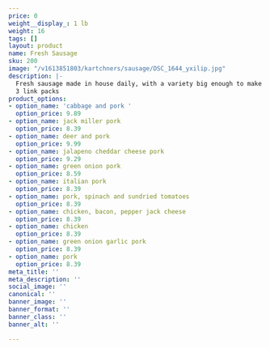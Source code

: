```yaml
---
price: 0
weight__display_: 1 lb
weight: 16
tags: []
layout: product
name: Fresh Sausage
sku: 200
image: "/v1613851803/kartchners/sausage/DSC_1644_yxilip.jpg"
description: |-
  Fresh sausage made in house daily, with a variety big enough to make everyone's taste buds happy!
  3 link packs
product_options:
- option_name: 'cabbage and pork '
  option_price: 9.89
- option_name: jack miller pork
  option_price: 8.39
- option_name: deer and pork
  option_price: 9.99
- option_name: jalapeno cheddar cheese pork
  option_price: 9.29
- option_name: green onion pork
  option_price: 8.59
- option_name: italian pork
  option_price: 8.39
- option_name: pork, spinach and sundried tomatoes
  option_price: 8.39
- option_name: chicken, bacon, pepper jack cheese
  option_price: 8.39
- option_name: chicken
  option_price: 8.39
- option_name: green onion garlic pork
  option_price: 8.39
- option_name: pork
  option_price: 8.39
meta_title: ''
meta_description: ''
social_image: ''
canonical: ''
banner_image: ''
banner_format: ''
banner_class: ''
banner_alt: ''

---
```

